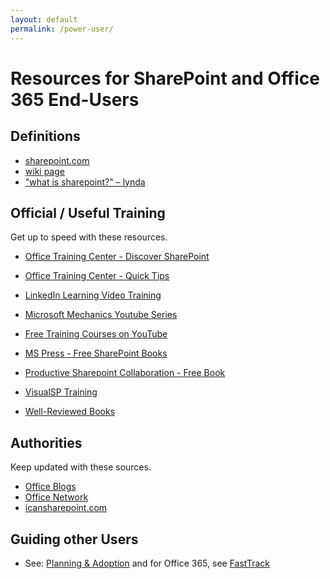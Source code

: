 ```yaml
---
layout: default
permalink: /power-user/
---
```

# Resources for SharePoint and Office 365 End-Users

## Definitions

*   [sharepoint.com](http://sharepoint.com)
*   [wiki page](http://en.wikipedia.org/wiki/SharePoint)
*   ["what is sharepoint?" – lynda](https://www.youtube.com/watch?v=TE9TpraPlrE)


## Official / Useful Training

Get up to speed with these resources.

*   [Office Training Center - Discover SharePoint](https://support.office.com/en-us/article/Discover-SharePoint-cb8ef501-84db-4427-ac77-ec2009fb8e23?ui=en-US&rs=en-US&ad=US)
*   [Office Training Center - Quick Tips](https://support.office.com/en-us/office-training-center/featured-tips)

*   [LinkedIn Learning Video Training](https://www.linkedin.com/learning/topics/sharepoint)
*   [Microsoft Mechanics Youtube Series](https://www.youtube.com/user/OfficeGarageSeries)
*   [Free Training Courses on YouTube](https://www.youtube.com/results?q=sharepoint&sp=EgIQAw%253D%253D)
*   [MS Press - Free SharePoint Books](https://blogs.msdn.microsoft.com/mssmallbiz/category/ebooks/)
*   [Productive Sharepoint Collaboration - Free Book](https://stevegoodyear.wordpress.com/end-user-training-guide/)
*   [VisualSP Training](https://www.visualsp.com/individual-training/)
*   [Well-Reviewed Books](https://www.amazon.com/gp/bestsellers/books/6133983011/ref=zg_b_bs_6133983011_1)

## Authorities

Keep updated with these sources.

*   [Office Blogs](https://blogs.office.com/)
*   [Office Network](https://network.office.com)
*   [icansharepoint.com](http://icansharepoint.com/)

## Guiding other Users

*   See: [Planning & Adoption](/adoption) and for Office 365, see [FastTrack](http://fasttrack.microsoft.com/office)
